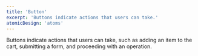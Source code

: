 ```yaml
---
title: 'Button'
excerpt: 'Buttons indicate actions that users can take.'
atomicDesign: 'atoms'
---
```


Buttons indicate actions that users can take, such as adding an item to the cart, submitting a form, and proceeding with an operation.
